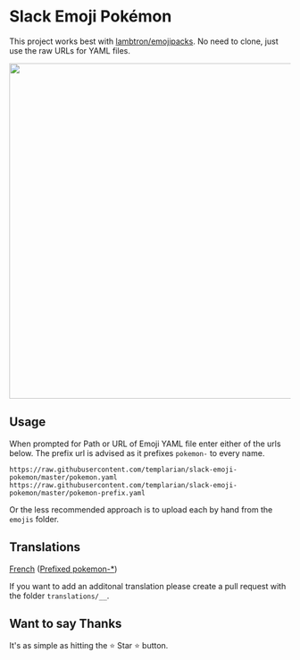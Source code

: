 # Slack Emoji Pokémon

This project works best with [lambtron/emojipacks](https://github.com/lambtron/emojipacks). No need to clone, just use the raw URLs for YAML files.

<img src="http://i.imgur.com/MQeQUO3.gif" width="600" />

## Usage

When prompted for Path or URL of Emoji YAML file enter either of the urls below. The prefix url is advised as it prefixes `pokemon-` to every name.

```
https://raw.githubusercontent.com/templarian/slack-emoji-pokemon/master/pokemon.yaml
https://raw.githubusercontent.com/templarian/slack-emoji-pokemon/master/pokemon-prefix.yaml
```

Or the less recommended approach is to upload each by hand from the `emojis` folder.

## Translations

[French](https://raw.githubusercontent.com/Templarian/slack-emoji-pokemon/master/translations/fr/pokemon.fr.yaml) ([Prefixed pokemon-*](https://raw.githubusercontent.com/Templarian/slack-emoji-pokemon/master/translations/fr/pokemon-prefix.fr.yaml))

If you want to add an additonal translation please create a pull request with the folder `translations/__`.

## Want to say Thanks

It's as simple as hitting the :star: Star :star: button.
